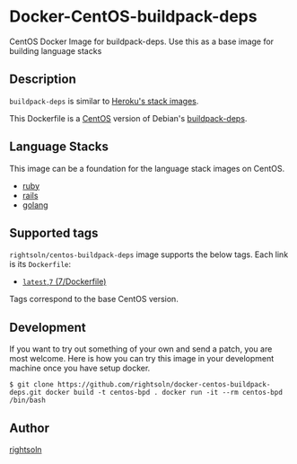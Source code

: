 Docker-CentOS-buildpack-deps
====

CentOS Docker Image for buildpack-deps. Use this as a base image for building language stacks

## Description

`buildpack-deps` is similar to [Heroku's stack images](https://github.com/heroku/stack-images/blob/master/bin/cedar.sh).

This Dockerfile is a [CentOS](http://www.centos.org/) version of Debian's [buildpack-deps](https://github.com/docker-library/buildpack-deps). 

## Language Stacks

This image can be a foundation for the language stack images on CentOS.

- [ruby](https://github.com/rightsoln)
- [rails](https://github.com/rightsoln)
- [golang](https://github.com/rightsoln)

## Supported tags

`rightsoln/centos-buildpack-deps` image supports the below tags. Each link is its `Dockerfile`:

- [`latest`,`7` (7/Dockerfile)](https://github.com/tcnksm/dockerfile-centos-buildpack-deps/blob/master/7/Dockerfile)

Tags correspond to the base CentOS version.

## Development

If you want to try out something of your own and send a patch, you are most welcome. Here is how you can try this image in your development machine once you have setup docker.

`$ git clone https://github.com/rightsoln/docker-centos-buildpack-deps.git
docker build -t centos-bpd .
docker run -it --rm centos-bpd /bin/bash`

## Author

[rightsoln](https://github.com/rightsoln)